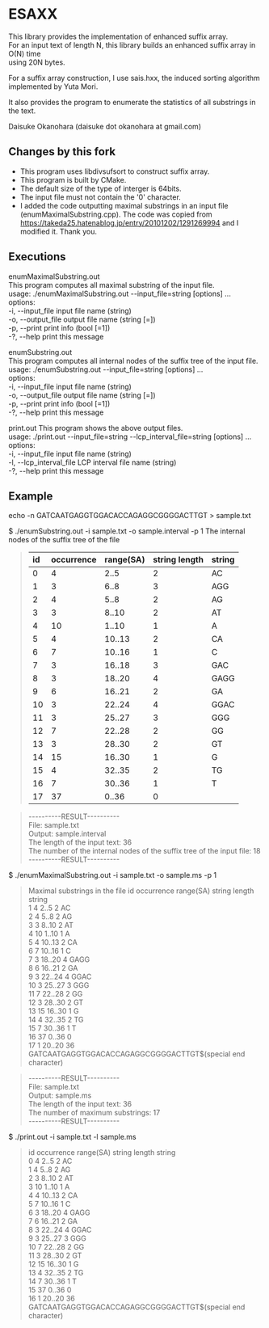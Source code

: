 # ESAXX

This library provides the implementation of enhanced suffix array.  
For an input text of length N, this library builds an enhanced suffix array in O(N) time  
using 20N bytes.  

For a suffix array construction, I use sais.hxx, the induced sorting algorithm  
implemented by Yuta Mori.  

It also provides the program to enumerate the statistics of all substrings in the text.  

Daisuke Okanohara (daisuke dot okanohara at gmail.com)  

## Changes by this fork

- This program uses libdivsufsort to construct suffix array.  
- This program is built by CMake.  
- The default size of the type of interger is 64bits.  
- The input file must not contain the '0' character.
- I added the code outputting maximal substrings in an input file (enumMaximalSubstring.cpp). The code was copied from https://takeda25.hatenablog.jp/entry/20101202/1291269994 and I modified it. Thank you.  

## Executions

enumMaximalSubstring.out  
This program computes all maximal substring of the input file.  
usage: ./enumMaximalSubstring.out --input_file=string [options] ...  
options:  
  -i, --input_file     input file name (string)  
  -o, --output_file    output file name (string [=])  
  -p, --print          print info (bool [=1])  
  -?, --help           print this message  

enumSubstring.out  
This program computes all internal nodes of the suffix tree of the input file.  
usage: ./enumSubstring.out --input_file=string [options] ...  
options:  
  -i, --input_file     input file name (string)  
  -o, --output_file    output file name (string [=])  
  -p, --print          print info (bool [=1])  
  -?, --help           print this message  

print.out
This program shows the above output files.  
usage: ./print.out --input_file=string --lcp_interval_file=string [options] ...  
options:  
  -i, --input_file           input file name (string)  
  -l, --lcp_interval_file    LCP interval file name (string)  
  -?, --help                 print this message  

## Example

echo -n GATCAATGAGGTGGACACCAGAGGCGGGGACTTGT > sample.txt  
  
$ ./enumSubstring.out -i sample.txt -o sample.interval -p 1
The internal nodes of the suffix tree of the file  
>| id              | occurrence      | range(SA)       | string length   | string |  
>|:----------------|:----------------|:----------------|:----------------|:-------|
>| 0               | 4               | 2..5            | 2               | AC  |  
>| 1               | 3               | 6..8            | 3               | AGG  |  
>| 2               | 4               | 5..8            | 2               | AG  |  
>| 3               | 3               | 8..10           | 2               | AT  |  
>| 4               | 10              | 1..10           | 1               | A  |  
>| 5               | 4               | 10..13          | 2               | CA  |  
>| 6               | 7               | 10..16          | 1               | C  |  
>| 7               | 3               | 16..18          | 3               | GAC  |  
>| 8               | 3               | 18..20          | 4               | GAGG  |  
>| 9               | 6               | 16..21          | 2               | GA  |  
>| 10              | 3               | 22..24          | 4               | GGAC  |  
>| 11              | 3               | 25..27          | 3               | GGG  |  
>| 12              | 7               | 22..28          | 2               | GG  |  
>| 13              | 3               | 28..30          | 2               | GT  |  
>| 14              | 15              | 16..30          | 1               | G  |  
>| 15              | 4               | 32..35          | 2               | TG  |  
>| 16              | 7               | 30..36          | 1               | T  |  
>| 17              | 37              | 0..36           | 0  | |  
  
>----------RESULT----------  
>File: sample.txt  
>Output: sample.interval  
>The length of the input text: 36  
>The number of the internal nodes of the suffix tree of the input file: 18  
>----------RESULT----------  

$ ./enumMaximalSubstring.out -i sample.txt -o sample.ms -p 1
>Maximal substrings in the file
>id              occurrence      range(SA)       string length   string  
>1               4               2..5            2               AC  
>2               4               5..8            2               AG  
>3               3               8..10           2               AT  
>4               10              1..10           1               A  
>5               4               10..13          2               CA  
>6               7               10..16          1               C  
>7               3               18..20          4               GAGG  
>8               6               16..21          2               GA  
>9               3               22..24          4               GGAC  
>10              3               25..27          3               GGG  
>11              7               22..28          2               GG  
>12              3               28..30          2               GT  
>13              15              16..30          1               G  
>14              4               32..35          2               TG  
>15              7               30..36          1               T  
>16              37              0..36           0  
>17              1               20..20          36              GATCAATGAGGTGGACACCAGAGGCGGGGACTTGT$(special end character)  
  
>----------RESULT----------  
>File: sample.txt  
>Output: sample.ms  
>The length of the input text: 36  
>The number of maximum substrings: 17  
>----------RESULT----------  

$ ./print.out -i sample.txt -l sample.ms  
>id              occurrence      range(SA)       string length   string  
>0               4               2..5            2               AC  
>1               4               5..8            2               AG  
>2               3               8..10           2               AT  
>3               10              1..10           1               A  
>4               4               10..13          2               CA  
>5               7               10..16          1               C  
>6               3               18..20          4               GAGG  
>7               6               16..21          2               GA  
>8               3               22..24          4               GGAC  
>9               3               25..27          3               GGG  
>10              7               22..28          2               GG  
>11              3               28..30          2               GT  
>12              15              16..30          1               G  
>13              4               32..35          2               TG  
>14              7               30..36          1               T  
>15              37              0..36           0  
>16              1               20..20          36              GATCAATGAGGTGGACACCAGAGGCGGGGACTTGT$(special end character)  